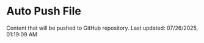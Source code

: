 # Auto Push File

Content that will be pushed to GitHub repository.
Last updated: 07/26/2025, 01:19:09 AM
